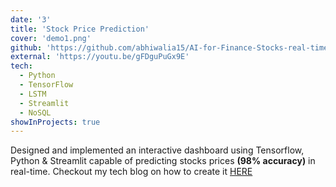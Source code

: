 ```yaml
---
date: '3'
title: 'Stock Price Prediction'
cover: 'demo1.png'
github: 'https://github.com/abhiwalia15/AI-for-Finance-Stocks-real-time-analysis-'
external: 'https://youtu.be/gFDguPuGx9E'
tech:
  - Python
  - TensorFlow
  - LSTM
  - Streamlit
  - NoSQL
showInProjects: true
---
```

Designed and implemented an interactive dashboard using Tensorflow, Python & Streamlit capable of predicting stocks prices **(98% accuracy)** in real-time. Checkout my tech blog on how to create it [HERE](https://laptrinhx.com/real-time-national-stock-exchange-nse-of-india-close-price-stocks-predictions-in-python-3955326684/)
